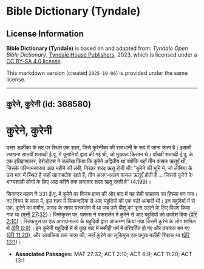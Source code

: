 # Bible Dictionary (Tyndale)

## License Information

**Bible Dictionary (Tyndale)** is based on and adapted from: _Tyndale Open Bible Dictionary_, [Tyndale House Publishers](https://tyndaleopenresources.com/), 2023, which is licensed under a [CC BY-SA 4.0 license](https://creativecommons.org/licenses/by-sa/4.0/legalcode.en).

This markdown version (created `2025-10-06`) is provided under the same license.



--------------------------------

## कुरेने, कुरेनी (id: 368580)

कुरेने, कुरेनी
==============

उत्तर अफ्रीका के तट पर स्थित एक शहर, जिसे कुरेनीका की राजधानी के रूप में जाना जाता है। इसकी स्थापना सातवीं शताब्दी ई.पू. में यूनानियों द्वारा की गई थी, जो मुख्यतः किसान थे। पाँचवीं शताब्दी ई.पू. के एक इतिहासकार, हेरोडोटस ने उल्लेख किया कि कुरेने अद्वितीय था क्योंकि वहाँ तीन फसल ऋतुएँ थीं, जिसके परिणामस्वरूप आठ महीने की लंबी, निरंतर शरद ऋतु होती थी: "कुरेने की भूमि में, जो लीबिया के उस भाग में स्थित है जहाँ खानाबदोश रहते हैं, तीन अलग\-अलग फसल ऋतुएँ होती हैं … जिससे कुरेने के भाग्यशाली लोगों के लिए आठ महीने तक लगातार शरद ऋतु रहती है” (4\.199\)।

सिकन्दर महान ने 331 ई.पू. में कुरेने पर विजय प्राप्त की और बाद में यह रोमी साम्राज्य का हिस्सा बन गया। नए नियम के काल में, इस शहर में सिकन्दरिया से आए यहूदियों की एक बड़ी आबादी थी। इन यहूदियों में से एक, कुरेने का शमौन, फसह के समय यरूशलेम में था जब उसे यीशु का क्रूस उठाने के लिए विवश किया गया था ([मत्ती 27:32](https://ref.ly/Matt27:32))। पिन्तेकुस्त पर, पतरस ने यरूशलेम में कुरेने से आए यहूदियों को उपदेश दिया ([प्रेरि 2:10](https://ref.ly/Acts2:10))। स्तिफनुस पर एक आराधनालय के यहूदियों द्वारा आक्रमण किया गया जिसमें कुरेने के लोग शामिल थे ([प्रेरि 6:9](https://ref.ly/Acts6:9))। इन कुरेनी यहूदियों में से कुछ बाद में मसीही धर्म में परिवर्तित हो गए और प्रचारक बन गए ([प्रेरि 11:20](https://ref.ly/Acts11:20)), और अंताकिया तक यात्रा की, जहाँ कुरेने का लूकियुस एक प्रमुख मसीही शिक्षक था ([प्रेरि 13:1](https://ref.ly/Acts13:1))।

* **Associated Passages:** MAT 27:32; ACT 2:10; ACT 6:9; ACT 11:20; ACT 13:1

